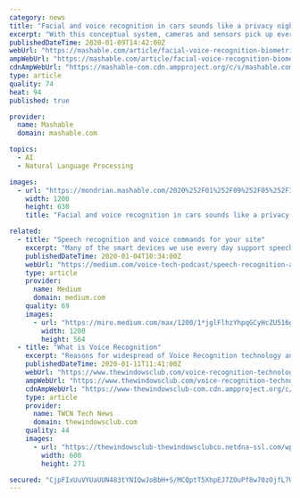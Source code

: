 ```yaml
---
category: news
title: "Facial and voice recognition in cars sounds like a privacy nightmare"
excerpt: "With this conceptual system, cameras and sensors pick up everything you do in the car. Even pushing down on the seat triggers the car to react. To power facial or voice recognition systems, cars need to collect information on what your face or voice looks like. Geotab fleet data analytics company executive Colin Sutherland told me in a recent ..."
publishedDateTime: 2020-01-09T14:42:00Z
webUrl: "https://mashable.com/article/facial-voice-recognition-biometric-data-ai-ces/"
ampWebUrl: "https://mashable.com/article/facial-voice-recognition-biometric-data-ai-ces.amp"
cdnAmpWebUrl: "https://mashable-com.cdn.ampproject.org/c/s/mashable.com/article/facial-voice-recognition-biometric-data-ai-ces.amp"
type: article
quality: 74
heat: 94
published: true

provider:
  name: Mashable
  domain: mashable.com

topics:
  - AI
  - Natural Language Processing

images:
  - url: "https://mondrian.mashable.com/2020%252F01%252F09%252F05%252F398230a2d9e84a0986a7acd0a7ac7861.8483c.jpg%252F1200x630.jpg?signature=FM7sSz88mzg3SnzEEsgj0xxogC8="
    width: 1200
    height: 630
    title: "Facial and voice recognition in cars sounds like a privacy nightmare"

related:
  - title: "Speech recognition and voice commands for your site"
    excerpt: "Many of the smart devices we use every day support speech recognition technology. We use the voice to search for information, buy goods, even manage other devices. The tech giants use voice search ..."
    publishedDateTime: 2020-01-04T10:34:00Z
    webUrl: "https://medium.com/voice-tech-podcast/speech-recognition-and-voice-commands-for-your-site-e1931d60ba03"
    type: article
    provider:
      name: Medium
      domain: medium.com
    quality: 69
    images:
      - url: "https://miro.medium.com/max/1200/1*jglFlhzYhpqGCyHcZU516g.jpeg"
        width: 1200
        height: 564
  - title: "What is Voice Recognition"
    excerpt: "Reasons for widespread of Voice Recognition technology and its adoption No conversation is leveraged properly if it lacks a faster pace of information delivery. Voice recognition not only fills ..."
    publishedDateTime: 2020-01-11T11:41:00Z
    webUrl: "https://www.thewindowsclub.com/voice-recognition-technology"
    ampWebUrl: "https://www.thewindowsclub.com/voice-recognition-technology/amp"
    cdnAmpWebUrl: "https://www-thewindowsclub-com.cdn.ampproject.org/c/s/www.thewindowsclub.com/voice-recognition-technology/amp"
    type: article
    provider:
      name: TWCN Tech News
      domain: thewindowsclub.com
    quality: 44
    images:
      - url: "https://thewindowsclub-thewindowsclubco.netdna-ssl.com/wp-content/uploads/2020/01/Voice-Recognition-1.png"
        width: 600
        height: 271

secured: "CjpFIxUuVYUaUUN483tYNIQwJoBbH+S/MCQptT5XhpEJ7ZOuPf8w70zOjfL7UOnxeA7cLd2muzFjN7Yajq1Invy41ki8TXBjhf5Sva2Sxq9vIaFSHcZrKP00jz6coEsyihFCJG39S89v9kUgG8nCfz+x58DHc/+I6im650mQabO+7fqy0PKTn4lzZgDt9TDxi+Ea0HCYCov5aNEpVyDBA1j8oZ8xoa+ulprjvYHYqyJ4NyGT5ZcM+k6k3MqlsRE6d+w1/urhJb7qnCGam4MMf6cnVXSSo0+hP8Td4ghM8Jb/uWbopOXUweGvrBEDg7hG;AjQ3px+eq4VH7/eagfI/ZA=="
---
```


